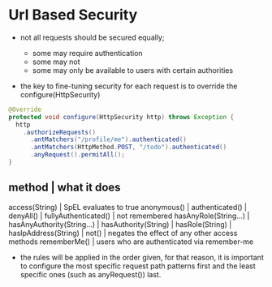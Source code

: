 # Url Based Security

- not all requests should be secured equally;
  - some may require authentication
  - some may not
  - some may only be available to users with certain authorities

- the key to fine-tuning security for each request is to override the configure(HttpSecurity)


```java
@Override
protected void configure(HttpSecurity http) throws Exception {
  http
    .authorizeRequests()
      .antMatchers("/profile/me").authenticated()
      .antMatchers(HttpMethod.POST, "/todo").authenticated()
      .anyRequest().permitAll();
}
```

method                                   | what it does
-------------------------------------------------------------------------
access(String)                           | SpEL evaluates to true
anonymous()                              |
authenticated()                          |
denyAll()                                |
fullyAuthenticated()                     | not remembered
hasAnyRole(String...)                    |
hasAnyAuthority(String...)               |
hasAuthority(String)                     |
hasRole(String)                          |
hasIpAddress(String)                     |
not()                                    | negates the effect of any other access methods
rememberMe()                             | users who are authenticated via remember-me

- the rules will be applied in the order given, for that reason, it is
  important to configure the most specific request path patterns first and the
  least specific ones (such as anyRequest()) last.
